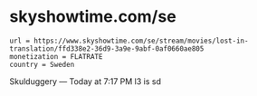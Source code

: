 # skyshowtime.com/se

~~~
url = https://www.skyshowtime.com/se/stream/movies/lost-in-translation/ffd338e2-36d9-3a9e-9abf-0af0660ae805
monetization = FLATRATE
country = Sweden
~~~

Skulduggery
 — 
Today at 7:17 PM
l3 is sd
